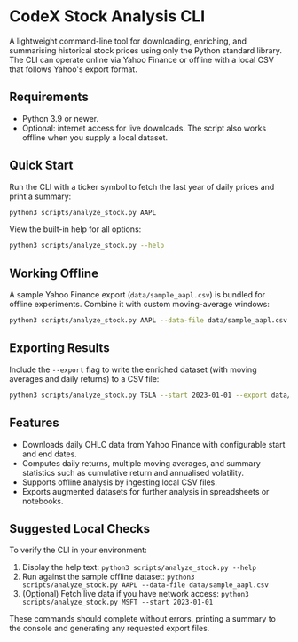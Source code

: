 # CodeX Stock Analysis CLI

A lightweight command-line tool for downloading, enriching, and summarising historical stock prices using only the Python standard library. The CLI can operate online via Yahoo Finance or offline with a local CSV that follows Yahoo's export format.

## Requirements
- Python 3.9 or newer.
- Optional: internet access for live downloads. The script also works offline when you supply a local dataset.

## Quick Start
Run the CLI with a ticker symbol to fetch the last year of daily prices and print a summary:

```bash
python3 scripts/analyze_stock.py AAPL
```

View the built-in help for all options:

```bash
python3 scripts/analyze_stock.py --help
```

## Working Offline
A sample Yahoo Finance export (`data/sample_aapl.csv`) is bundled for offline experiments. Combine it with custom moving-average windows:

```bash
python3 scripts/analyze_stock.py AAPL --data-file data/sample_aapl.csv --moving-averages 5 10 20
```

## Exporting Results
Include the `--export` flag to write the enriched dataset (with moving averages and daily returns) to a CSV file:

```bash
python3 scripts/analyze_stock.py TSLA --start 2023-01-01 --export data/tsla_analysis.csv
```

## Features
- Downloads daily OHLC data from Yahoo Finance with configurable start and end dates.
- Computes daily returns, multiple moving averages, and summary statistics such as cumulative return and annualised volatility.
- Supports offline analysis by ingesting local CSV files.
- Exports augmented datasets for further analysis in spreadsheets or notebooks.

## Suggested Local Checks
To verify the CLI in your environment:
1. Display the help text: `python3 scripts/analyze_stock.py --help`
2. Run against the sample offline dataset: `python3 scripts/analyze_stock.py AAPL --data-file data/sample_aapl.csv`
3. (Optional) Fetch live data if you have network access: `python3 scripts/analyze_stock.py MSFT --start 2023-01-01`

These commands should complete without errors, printing a summary to the console and generating any requested export files.
